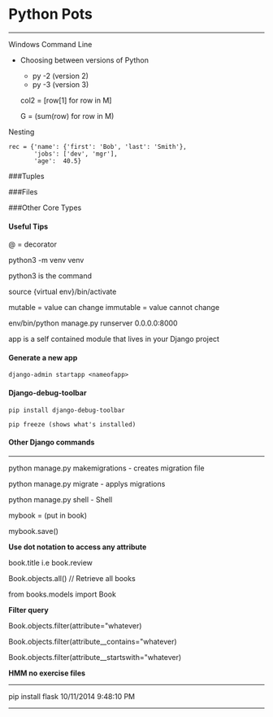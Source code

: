 # Python Pots #
---

Windows Command Line

- Choosing between versions of Python
	- py -2 (version 2)
	- py -3 (version 3)

    col2 = [row[1] for row in M]
    
    G = (sum(row) for row in M)

Nesting

    rec = {'name': {'first': 'Bob', 'last': 'Smith'},
           'jobs': ['dev', 'mgr'],
           'age':  40.5}

    
###Tuples



###Files



###Other Core Types


#### Useful Tips

@ = decorator

python3 -m venv venv

python3 is the command

source {virtual env}/bin/activate

mutable = value can change
immutable = value cannot change

env/bin/python manage.py runserver 0.0.0.0:8000

app is a self contained module that lives in your Django project

#### Generate a new app

	django-admin startapp <nameofapp>

#### Django-debug-toolbar

	pip install django-debug-toolbar

	pip freeze (shows what's installed)

#### Other Django commands
---

python manage.py makemigrations - creates migration file

python manage.py migrate - applys migrations

python manage.py shell - Shell

mybook = (put in book)

mybook.save()

**Use dot notation to access any attribute**

book.title i.e book.review

Book.objects.all() // Retrieve all books

from books.models import Book

**Filter query**

Book.objects.filter(attribute="whatever)

Book.objects.filter(attribute__contains="whatever)

Book.objects.filter(attribute__startswith="whatever)

**HMM no exercise files**

---
pip install flask
10/11/2014 9:48:10 PM 

---
